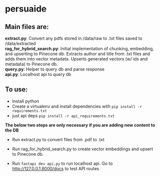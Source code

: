 # persuaide

## Main files are:
**extract.py**: Convert any pdfs stored in /data/raw to .txt files saved to /data/extracted    
**rag_for_hybrid_search.py**: Initial implementation of chunking, embedding, and upserting to Pinecone db. Extracts author and title from .txt files and adds them into vector metadata. Upserts generated vectors (w/ ids and metadata) to Pinecone db.   
**query.py**: Helper to query db and parse response   
**api.py**: Localhost api to query db

## To use:
- Install python
- Create a virtualenv and install dependencies with `pip install -r requirements.txt`
- just api deps `pip install -r api_requirements.txt`


**The below two steps are only necessary if you are adding new content to the DB**
- Run extract.py to convert files from .pdf to .txt
- Run rag_for_hybrid_search.py to create vector embeddings and upsert to Pinecone db.


- Run `fastapi dev api.py` to run localhost api. Go to http://127.0.0.1:8000/docs to test API routes
